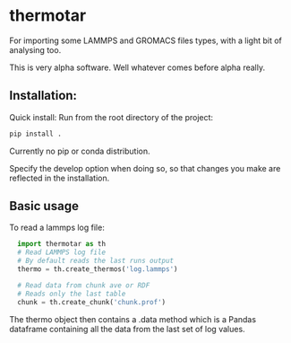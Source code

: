 # thermotar
For importing some LAMMPS and GROMACS files types, with a light bit of analysing too.

This is very alpha software. Well whatever comes before alpha really.


## Installation:
  Quick install:
  Run from the root directory of the project:
  ```sh
  pip install .
  ```

  Currently no pip or conda distribution.
  
  <!-- Easiest way to install is to run setup.py in thermotar. -->
  
  Specify the develop option when doing so, so that changes you make are reflected in the installation.
  
  
  
  
  
## Basic usage
To read a lammps log file:
``` python
  import thermotar as th
  # Read LAMMPS log file
  # By default reads the last runs output
  thermo = th.create_thermos('log.lammps')

  # Read data from chunk ave or RDF
  # Reads only the last table
  chunk = th.create_chunk('chunk.prof')
``` 
The thermo object then contains a .data method which is a Pandas dataframe containing all the data from the last set of log values.







  

